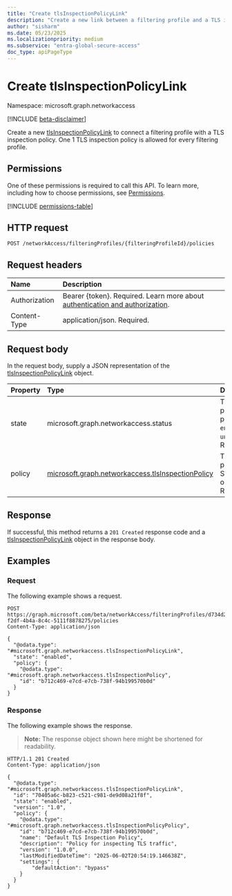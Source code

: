 ```yaml
---
title: "Create tlsInspectionPolicyLink"
description: "Create a new link between a filtering profile and a TLS inspection policy."
author: "sisharm"
ms.date: 05/23/2025
ms.localizationpriority: medium
ms.subservice: "entra-global-secure-access"
doc_type: apiPageType
---
```


# Create tlsInspectionPolicyLink

Namespace: microsoft.graph.networkaccess

[!INCLUDE [beta-disclaimer](../../includes/beta-disclaimer.md)]

Create a new [tlsInspectionPolicyLink](../resources/networkaccess-tlsinspectionpolicylink.md) to connect a filtering profile with a TLS inspection policy. One 1 TLS inspection policy is allowed for every filtering profile.

## Permissions

One of these permissions is required to call this API. To learn more, including how to choose permissions, see [Permissions](/graph/permissions-overview).

<!-- {
  "blockType": "permissions",
  "name": "networkaccess-tlsinspectionpolicylink-post-permissions"
}
-->
[!INCLUDE [permissions-table](../includes/permissions/networkaccess-tlsinspectionpolicylink-post-permissions.md)]

## HTTP request

<!-- {
  "blockType": "ignored"
}
-->
``` http
POST /networkAccess/filteringProfiles/{filteringProfileId}/policies
```

## Request headers

|Name|Description|
|:---|:---|
|Authorization|Bearer {token}. Required. Learn more about [authentication and authorization](/graph/auth/auth-concepts).|
|Content-Type|application/json. Required.|

## Request body

In the request body, supply a JSON representation of the [tlsInspectionPolicyLink](../resources/networkaccess-tlsinspectionpolicylink.md) object.

|Property|Type|Description|
|:---|:---|:---|
|state|microsoft.graph.networkaccess.status|The state of the policy link. The possible values are: `enabled`, `disabled`, `unknownFutureValue`. Required.|
|policy|[microsoft.graph.networkaccess.tlsInspectionPolicy](../resources/networkaccess-intune-policy.md)|The TLS inspection policy to be linked. Supply the policy object with its ID. Required.|

## Response

If successful, this method returns a `201 Created` response code and a [tlsInspectionPolicyLink](../resources/networkaccess-tlsinspectionpolicylink.md) object in the response body.

## Examples

### Request

The following example shows a request.
<!-- {
  "blockType": "request",
  "name": "create_tlsinspectionpolicylink",
  "sampleKeys": ["d734d2de-f2df-4b4a-8c4c-5111f8878275"]
}
-->
``` http
POST https://graph.microsoft.com/beta/networkAccess/filteringProfiles/d734d2de-f2df-4b4a-8c4c-5111f8878275/policies
Content-Type: application/json

{
  "@odata.type": "#microsoft.graph.networkaccess.tlsInspectionPolicyLink",
  "state": "enabled",
  "policy": {
    "@odata.type": "#microsoft.graph.networkaccess.tlsInspectionPolicy",
    "id": "b712c469-e7cd-e7cb-738f-94b199570b0d"
  }
}
```

### Response

The following example shows the response.
>**Note:** The response object shown here might be shortened for readability.
<!-- {
  "blockType": "response",
  "truncated": true,
  "@odata.type": "microsoft.graph.networkaccess.tlsInspectionPolicyLink"
}
-->
``` http
HTTP/1.1 201 Created
Content-Type: application/json

{
  "@odata.type": "#microsoft.graph.networkaccess.tlsInspectionPolicyLink",
  "id": "70405a6c-b823-c521-c981-de9d08a21f8f",
  "state": "enabled",
  "version": "1.0",
  "policy": {
    "@odata.type": "#microsoft.graph.networkaccess.tlsInspectionPolicyPolicy",
    "id": "b712c469-e7cd-e7cb-738f-94b199570b0d",
    "name": "Default TLS Inspection Policy",
    "description": "Policy for inspecting TLS traffic",
    "version": "1.0.0",
    "lastModifiedDateTime": "2025-06-02T20:54:19.146638Z",
    "settings": {
        "defaultAction": "bypass"
    }
  }
}
```

